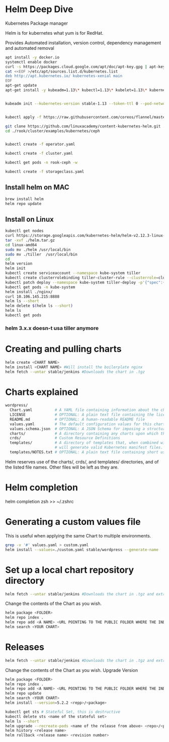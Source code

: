 # Helm Deep Dive

Kubernetes Package manager

Helm is for kubernetes what yum is for RedHat.

Provides Automated installation, version control, dependency management and automated removal

```sh
apt install -y docker.io
systemctl enable docker
curl -s https://packages.cloud.google.com/apt/doc/apt-key.gpg | apt-key add -
cat <<EOF >/etc/apt/sources.list.d/kubernetes.list
deb http://apt.kubernetes.io/ kubernetes-xenial main
EOF
apt-get update
apt-get install -y kubeadm=1.13\* kubectl=1.13\* kubelet=1.13\* kubernetes-cni=0.7\*


kubeadm init --kubernetes-version stable-1.13 --token-ttl 0 --pod-network-cidr=10.244.0.0/16


kubectl apply -f https://raw.githubusercontent.com/coreos/flannel/master/Documentation/kube-flannel.yml

git clone https://github.com/linuxacademy/content-kubernetes-helm.git ./rook
cd ./rook/cluster/examples/kubernetes/ceph


kubectl create -f operator.yaml

kubectl create -f cluster.yaml

kubectl get pods -n rook-ceph -w

kubectl create -f storageclass.yaml

```

## Install helm on MAC
```sh
brew install helm
helm repo update
```

## Install on Linux
```sh
kubectl get nodes
curl https://storage.googleapis.com/kubernetes-helm/helm-v2.12.3-linux-amd64.tar.gz > ./helm.tar.gz
tar -xvf ./helm.tar.gz
cd linux-amd64
sudo mv ./helm /usr/local/bin
sudo mv ./tiller  /usr/local/bin
cd
helm version
helm init
kubectl create serviceaccount --namespace kube-system tiller
kubectl create clusterrolebinding tiller-cluster-rule --clusterrole=cluster-admin --serviceaccount=kube-system:tiller
kubectl patch deploy --namespace kube-system tiller-deploy -p'{"spec":{"template":{"spec":{"serviceAccount":"tiller"}}}}'
kubectl get pods -n kube-system
helm install ./nginx/
curl 10.106.145.215:8888
helm ls --short
helm delete $(helm ls --short)
helm ls
kubectl get pods
```

### helm 3.x.x doesn-t usa tiller anymore

# Creating and pulling charts

```sh
helm create <CHART NAME> 
helm install <CHART NAME> #Will install the boilerplate nginx
helm fetch --untar stable/jenkins #Downloads the chart in .tgz
```

# Charts explained

```sh
wordpress/
  Chart.yaml          # A YAML file containing information about the chart
  LICENSE             # OPTIONAL: A plain text file containing the license for the chart
  README.md           # OPTIONAL: A human-readable README file
  values.yaml         # The default configuration values for this chart
  values.schema.json  # OPTIONAL: A JSON Schema for imposing a structure on the values.yaml file
  charts/             # A directory containing any charts upon which this chart depends.
  crds/               # Custom Resource Definitions
  templates/          # A directory of templates that, when combined with values,
                      # will generate valid Kubernetes manifest files.
  templates/NOTES.txt # OPTIONAL: A plain text file containing short usage notes
```

Helm reserves use of the charts/, crds/, and templates/ directories, and of the listed file names. Other files will be left as they are.

# Helm completion

helm completion zsh >> ~/.zshrc

# Generating a custom values file 

This is useful when applying the same Chart to multiple environments.

```sh
grep -v '#' values.yaml > custom.yaml
helm install --values=./custom.yaml stable/wordpress --generate-name
```

# Set up a local chart repository directory

```sh
helm fetch --untar stable/jenkins #Downloads the chart in .tgz and extract it
```

Change the contents of the Chart as you wish.

```sh
helm package <FOLDER>
helm repo index .
helm repo add <A NAME> <URL POINTING TO THE PUBLIC FOLDER WHERE THE INDEX IS LOCATED>
helm search <YOUR CHART>
```

# Releases

```sh
helm fetch --untar stable/jenkins #Downloads the chart in .tgz and extract it
```

Change the contents of the Chart as you wish. Upgrade Version

```sh
helm package <FOLDER>
helm repo index .
helm repo add <A NAME> <URL POINTING TO THE PUBLIC FOLDER WHERE THE INDEX IS LOCATED>
helm repo update
helm search <YOUR CHART>
helm install --version=5.2.2 <repp>/<package>

kubectl get sts # Stateful Set, this is destructive
kubectl delete sts <name of the stateful set>
helm ls --short
helm upgrade --recreate-pods <name of the release from above> <repo>/<package> 
helm history <release name>
helm rollback <release name> <revision number>
```

